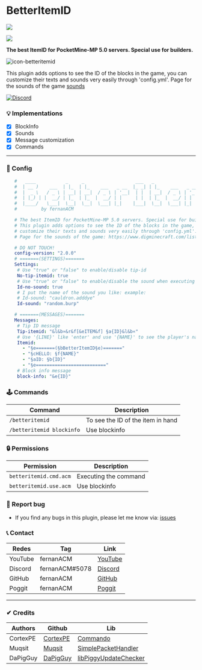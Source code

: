 # BetterItemID
[![](https://poggit.pmmp.io/shield.state/BetterItemID)](https://poggit.pmmp.io/p/BetterItemID)

[![](https://poggit.pmmp.io/shield.api/BetterItemID)](https://poggit.pmmp.io/p/BetterItemID)

**The best ItemID for PocketMine-MP 5.0 servers. Special use for builders.**

![icon-betteritemid](https://user-images.githubusercontent.com/83558341/167280782-a099e1f2-189f-4698-bf13-aaeb271c5375.png) 

This plugin adds options to see the ID of the blocks in the game, you can customize their texts and sounds very easily through 'config.yml'. Page for the sounds of the game [sounds](https://www.digminecraft.com/lists/sound_list_pe.php)

<a href="https://discord.gg/YyE9XFckqb"><img src="https://img.shields.io/discord/837701868649709568?label=discord&color=7289DA&logo=discord" alt="Discord" /></a>

### 💡 Implementations
* [x] BlockInfo
* [x] Sounds
* [x] Message customization
* [x] Commands
---

### 💾 Config
```yaml
   #   ____           _     _                   ___   _                        ___   ____  
   #  | __ )    ___  | |_  | |_    ___   _ __  |_ _| | |_    ___   _ __ ___   |_ _| |  _ \ 
   #  |  _ \   / _ \ | __| | __|  / _ \ | '__|  | |  | __|  / _ \ | '_ ` _ \   | |  | | | |
   #  | |_) | |  __/ | |_  | |_  |  __/ | |     | |  | |_  |  __/ | | | | | |  | |  | |_| |
   #  |____/   \___|  \__|  \__|  \___| |_|    |___|  \__|  \___| |_| |_| |_| |___| |____/ 
   #         by fernanACM

   # The best ItemID for PocketMine-MP 5.0 servers. Special use for builders.
   # This plugin adds options to see the ID of the blocks in the game, you can 
   # customize their texts and sounds very easily through 'config.yml'. 
   # Page for the sounds of the game: https://www.digminecraft.com/lists/sound_list_pe.php

   # DO NOT TOUCH!
   config-version: "2.0.0"
   # =======(SETTINGS)=======
   Settings:
    # Use "true" or "false" to enable/disable tip-id
    No-tip-itemid: true
    # Use "true" or "false" to enable/disable the sound when executing the command.
    Id-no-sound: true
    # I put the name of the sound you like: example:
    # Id-sound: "cauldron.adddye"
    Id-sound: "random.burp"

   # =======(MESSAGES)=======
   Messages:
    # Tip ID message
    Tip-itemid: "&l&b»&r&f[&eITEM&f] §a{ID}&l&b«"
    # Use '{LINE}' like 'enter' and use '{NAME}' to see the player's name.
    Itemid:
      - "§e=======(§bBetterItemID§e)======="
      - "§cHELLO: §f{NAME}"
      - "§aID: §b{ID}"
      - "§e=========================="
    # Block info message
    block-info: "&e{ID}"
  ```

### 🕹 Commands
| Command | Description |
|---------|-------------|
| ```/betteritemid``` | To see the ID of the item in hand |
| ```/betteritemid blockinfo``` | Use blockinfo |

### 🔒 Permissions
| Permission | Description |
|---------|-------------|
| ```betteritemid.cmd.acm``` | Executing the command |
| ```betteritemid.use.acm``` | Use blockinfo |

### 📢 Report bug
* If you find any bugs in this plugin, please let me know via: [issues](https://github.com/fernanACM/BetterItemId/issues)

### 📞 Contact 

| Redes | Tag | Link |
|-------|-------------|------|
| YouTube | fernanACM | [YouTube](https://www.youtube.com/channel/UC-M5iTrCItYQBg5GMuX5ySw) | 
| Discord | fernanACM#5078 | [Discord](https://discord.gg/YyE9XFckqb) |
| GitHub | fernanACM | [GitHub](https://github.com/fernanACM)
| Poggit | fernanACM | [Poggit](https://poggit.pmmp.io/ci/fernanACM)
****

### ✔ Credits
| Authors | Github | Lib |
|---------|--------|-----|
| CortexPE | [CortexPE](https://github.com/CortexPE) | [Commando](https://github.com/CortexPE/Commando/tree/master/) |
| Muqsit | [Muqsit](https://github.com/Muqsit) | [SimplePacketHandler](https://github.com/Muqsit/SimplePacketHandler) |
| DaPigGuy | [DaPigGuy](https://github.com/DaPigGuy) | [libPiggyUpdateChecker](https://github.com/DaPigGuy/libPiggyUpdateChecker) |
